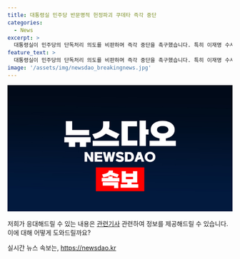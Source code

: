 ```yaml
---
title: 대통령실 민주당 반문명적 헌정파괴 쿠데타 즉각 중단
categories:
  - News
excerpt: >
  대통령실이 민주당의 단독처리 의도를 비판하며 즉각 중단을 촉구했습니다. 특히 이재명 수사검사의 탄핵소추안을 둘러싼 논란이 계속되고 있습니다. 민주당은 채상병 특검법 상정을 예고하고 있지만, 국회 운영위원회에 출석한 대통령 비서실장은 특검에 거부권을 행사해야 한다고 밝히기도 했습니다. 민주당과 야당은 입법과 정치적 갈등 속에서 대통령의 권한과 정당성에 대한 논쟁이 지속되고 있습니다.
feature_text: >
  대통령실이 민주당의 단독처리 의도를 비판하며 즉각 중단을 촉구했습니다. 특히 이재명 수사검사의 탄핵소추안을 둘러싼 논란이 계속되고 있습니다. 민주당은 채상병 특검법 상정을 예고하고 있지만, 국회 운영위원회에 출석한 대통령 비서실장은 특검에 거부권을 행사해야 한다고 밝히기도 했습니다. 민주당과 야당은 입법과 정치적 갈등 속에서 대통령의 권한과 정당성에 대한 논쟁이 지속되고 있습니다.
image: '/assets/img/newsdao_breakingnews.jpg'
---
```


<p><img src="/assets/img/newsdao_breakingnews.jpg" alt="firstkoreanews 속보" /></p>

<p>저희가 응대해드릴 수 있는 내용은 <a href="https://search.naver.com/search.naver?where=news&query=%EB%8C%80%ED%86%B5%EB%A7%9FWISE&sm=tab_opt&sort=0&photo=0&field=0&reporter_article=&pd=0&ds=&de=&docid=&nso=so%3Ar%2Cp%3Aall%2Ca%3Aall&mynews=0&refresh_start=0&related=0">관련기사</a> 관련하여 정보를 제공해드릴 수 있습니다. 이에 대해 어떻게 도와드릴까요?</p>
실시간 뉴스 속보는, <a href="https://newsdao.kr" rel="dofollow">https://newsdao.kr</a>


